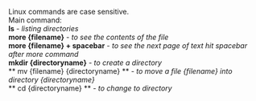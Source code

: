 Linux commands are case sensitive. <br>
Main command: <br>
**ls** - *listing directories* <br>
**more {filename}**  - *to see the contents of the file* <br>
**more {filename} + spacebar** - *to see the next page of text hit spacebar after more command* <br>
**mkdir {directoryname}** - *to create a directory* <br>
** mv {filename} {directoryname} ** - *to move a file {filename} into directory {directoryname}* <br>
** cd {directoryname} ** - *to change to directory* <br>
